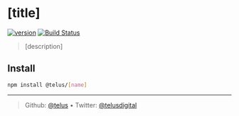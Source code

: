 # [title]

[![version][npm-image]][npm-url] [![Build Status][circle-image]][circle-url]

> [description]

## Install

```bash
npm install @telus/[name]
```

---
> Github: [@telus](https://github.com/telus) &bull; 
> Twitter: [@telusdigital](https://twitter.com/telusdigital)

[circle-url]: https://circleci.com/gh/telus/[name]
[circle-image]: https://img.shields.io/circleci/project/github/telus/[name]/master.svg?style=for-the-badge&logo=circleci

[npm-url]: https://www.npmjs.com/package/@telus/[name]
[npm-image]: https://img.shields.io/npm/v/@telus/[name].svg?style=for-the-badge&logo=npm
